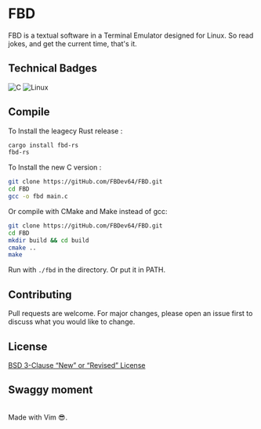 # FBD

FBD is a textual software in a Terminal Emulator designed for Linux. So read jokes, and get the current time, that's it.

## Technical Badges

![C](https://img.shields.io/badge/c-%2300599C.svg?style=for-the-badge&logo=c&logoColor=white)
![Linux](https://img.shields.io/badge/Linux-FCC624?style=for-the-badge&logo=linux&logoColor=black)
<br>

## Compile

To Install the leagecy Rust release :
```bash
cargo install fbd-rs
fbd-rs
```

To Install the new C version :
```bash
git clone https://gitHub.com/FBDev64/FBD.git
cd FBD
gcc -o fbd main.c
```

Or compile with CMake and Make instead of gcc:
```bash
git clone https://gitHub.com/FBDev64/FBD.git
cd FBD
mkdir build && cd build
cmake ..
make
```

Run with `./fbd` in the directory. Or put it in PATH.

## Contributing

Pull requests are welcome. For major changes, please open an issue first
to discuss what you would like to change.

## License

[BSD 3-Clause “New” or “Revised” License](https://choosealicense.com/licenses/bsd-3-clause/)

## Swaggy moment
<br> Made with Vim 😎.
